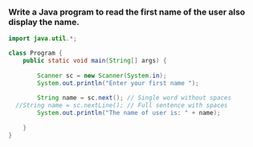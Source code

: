 ### Write a Java program to read the first name of the user also display the name.

```java
import java.util.*;

class Program {
	public static void main(String[] args) {
		
		Scanner sc = new Scanner(System.in);
		System.out.println("Enter your first name ");
		
		String name = sc.next(); // Single word without spaces
  //String name = sc.nextLine(); // Full sentence with spaces
		System.out.println("The name of user is: " + name);
		
	}
}
```
